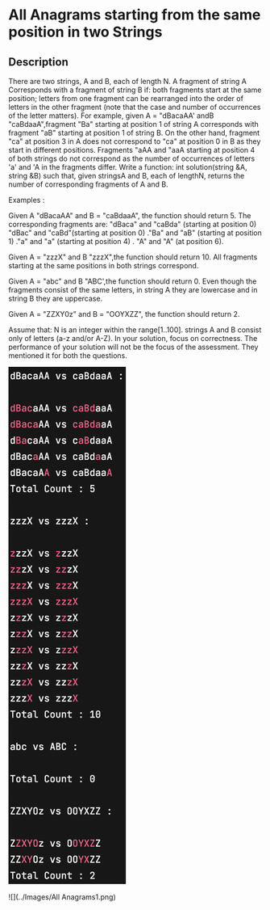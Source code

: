 # All Anagrams starting from the same position in two Strings

## Description
There are two strings, A and B, each of length N. A fragment of string A Corresponds with a fragment of string B if: both fragments start at the same position; letters from one fragment can be rearranged into the order of letters in the other fragment (note that the case and number of occurrences of the letter matters).
For example, given A = "dBacaAA' andB "caBdaaA",fragment "Ba" starting at position 1 of string A corresponds with fragment "aB" starting at position 1 of string B. On the other hand, fragment "ca" at position 3 in A does not correspond to "ca" at position 0 in B as they start in different positions. Fragments "aAA and "aaA starting at position 4 of both strings do not correspond as the number of occurrences of letters 'a' and 'A in the fragments differ.
Write a function: int solution(string &A, string &B)
such that, given stringsA and B, each of lengthN, returns the number of corresponding fragments of A and B.

Examples :

Given A "dBacaAA" and B = "caBdaaA", the function should return 5. The corresponding fragments are:
"dBaca" and "caBda" (starting at position 0)
"dBac" and "caBd"(starting at position 0)
."Ba" and "aB" (starting at position 1)
."a" and "a" (starting at position 4)
. "A" and "A" (at position 6).

Given A = "zzzX" and B "zzzX",the function should return 10. All fragments starting at the same positions in both strings correspond.

Given A = "abc" and B "ABC',the function should return 0. Even though the fragments consist of the same letters, in string A they are lowercase and in string B they are uppercase.

Given A = "ZZXY0z" and B = "OOYXZZ", the function should return 2.

Assume that: N is an integer within the range[1..100]. strings A and B consist only of letters (a-z and/or A-Z).
In your solution, focus on correctness. The performance of your solution will not be the focus of the assessment. They mentioned it for both the questions.

![Samples](https://github.com/byegates/Algorithms/blob/main/Solutions/Images/All%20Anagrams1.png)

![](../Images/All Anagrams1.png)
